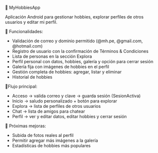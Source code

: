 🌟 MyHobbiesApp 

Aplicación Android para gestionar hobbies, explorar perfiles de otros usuarios y editar mi perfil.

📜 Funcionalidades:

- Validación de correo y dominio permitido (@mh.pe, @gmail.com, @hotmail.com)
- Registro de usuario con la confirmación de Términos & Condiciones
- Lista de personas en la sección Explora
- Perfil personal con datos, hobbies, galería y opción para cerrar sesión
- Galería fija con imágenes de hobbies en el perfil
- Gestión completa de hobbies: agregar, listar y eliminar
- Historial de hobbies

🧭Flujo principal:

- Acceso → valida correo y clave → guarda sesión (SesionActiva)
- Inicio → saludo personalizado + botón para explorar
- Explora → lista de perfiles de otros usuarios
- Chat → lista de amigos para chatear
- Perfil → ver y editar datos, editar hobbies y cerrar sesión


🚀 Próximas mejoras:

- Subida de fotos reales al perfil
- Permitir agregar más imágenes a la galería
- Estadísticas de hobbies más populares
